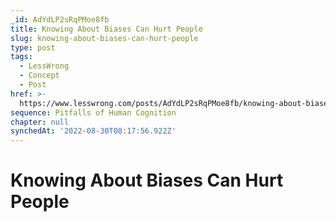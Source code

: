 ```yaml
---
_id: AdYdLP2sRqPMoe8fb
title: Knowing About Biases Can Hurt People
slug: knowing-about-biases-can-hurt-people
type: post
tags:
  - LessWrong
  - Concept
  - Post
href: >-
  https://www.lesswrong.com/posts/AdYdLP2sRqPMoe8fb/knowing-about-biases-can-hurt-people
sequence: Pitfalls of Human Cognition
chapter: null
synchedAt: '2022-08-30T08:17:56.922Z'
---
```


# Knowing About Biases Can Hurt People
